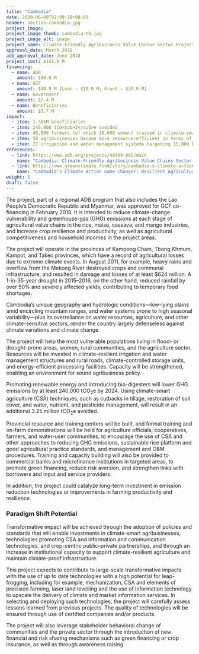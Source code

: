 ```yaml
---
title: "Cambodia"
date: 2020-06-09T02:09:18+08:00
header: section-cambodia.jpg
project_image:
project_image_thumb: cambodia-th.jpg
project_image_alt: image
project_name: Climate-Friendly Agribusiness Value Chains Sector Project in Cambodia
approval_date: March 2018
adb_approval_date: June 2018
project_cost: $141.0 M
financing:
  - name: ADB
    amount: $90.0 M
  - name: GCF
    amount: $40.0 M [Loan - $10.0 M; Grant - $30.0 M]
  - name: Government
    amount: $7.4 M
  - name: Beneficiaries
    amount: $3.7 M
impact:
  - item: 1.365M beneficiaries
  - item: 240,000 tCO<sub>2</sub>e avoided
  - item: 40,000 farmers (of which 16,000 women) trained in climate-smart agriculture
  - item: 50 agribusinesses become more resource-efficient in terms of water savings, energy, and reduction in postharvest losses 
  - item: 27 irrigation and water management systems targeting 15,000 ha and 25,000 households (with at least 50,000 women) rehabilitated and made climate-resilient 
references:
  - link: https://www.adb.org/projects/48409-002/main
    name: "Cambodia: Climate-Friendly Agribusiness Value Chains Sector Project"
  - link: https://www.greenclimate.fund/story/cambodia-s-climate-action-game-changer-resilient-agricultural-value-chains
    name: "Cambodia's Climate Action Game-Changer: Resilient Agricultural Value Chains"
weight: 5
draft: false
---
```


The project, part of a regional ADB program that also includes the Lao People’s Democratic Republic and Myanmar, was approved for GCF co-financing in February 2018. It is intended to reduce climate-change vulnerability and greenhouse-gas (GHG) emissions at each stage of agricultural value chains in the rice, maize, cassava, and mango industries, and increase crop resilience and productivity, as well as agricultural competitiveness and household incomes in the project areas.

The project will operate in the provinces of Kampong Cham, Tbong Khmum, Kampot, and Takeo provinces, which have a record of agricultural losses due to extreme climate events. In August 2011, for example, heavy rains and overflow from the Mekong River destroyed crops and communal infrastructure, and resulted in damage and losses of at least $624 million. A 1-in-35-year drought in 2015–2016, on the other hand, reduced rainfall by over 50% and severely affected yields, contributing to temporary food shortages.

Cambodia’s unique geography and hydrologic conditions—low-lying plains amid encircling mountain ranges, and water systems prone to high seasonal variability—plus its overreliance on water resources, agriculture, and other climate-sensitive sectors, render the country largely defenseless against climate variations and climate change.

The project will help the most vulnerable populations living in flood- or drought-prone areas, women, rural communities, and the agriculture sector. Resources will be invested in climate-resilient irrigation and water management structures and rural roads, climate-controlled storage units, and energy-efficient processing facilities. Capacity will be strengthened, enabling an environment for sound agribusiness policy.

Promoting renewable energy and introducing bio-digesters will lower GHG emissions by at least 240,000 tCO<sub>2</sub>e by 2024. Using climate-smart agriculture (CSA) techniques, such as cutbacks in tillage, restoration of soil cover, and water, nutrient, and pesticide management, will result in an additional 3.25 million tCO<sub>2</sub>e avoided.

Provincial resource and training centers will be built, and formal training and on-farm demonstrations will be held for agriculture officials, cooperatives, farmers, and water-user communities, to encourage the use of CSA and other approaches to reducing GHG emissions, sustainable rice platform and good agricultural practice standards, and management and O&M procedures. Training and capacity building will also be provided to commercial banks and microfinance institutions in targeted areas, to promote green financing, reduce risk aversion, and strengthen links with borrowers and input and service providers.

In addition, the project could catalyze long-term investment in emission reduction technologies or improvements in farming productivity and resilience.

### Paradigm Shift Potential

Transformative impact will be achieved through the adoption of policies and standards that will enable investments in climate-smart agribusinesses, technologies promoting CSA and information and communication technologies, and crop-centric public–private partnerships, and through an increase in institutional capacity to support climate-resilient agriculture and maintain climate-proof infrastructure.

This project expects to contribute to large-scale transformative impacts with the use of up to date technologies with a high potential for leap-frogging, including for example, mechanization, CSA and elements of precision farming, laser land levelling and the use of information technology to upscale the delivery of climate and market information services. In selecting and deploying such technologies, the project will carefully assess lessons learned from previous projects. The quality of technologies will be ensured through use of certified companies and/or products.

The project will also leverage stakeholder behavioral change of communities and the private sector through the introduction of new financial and risk sharing mechanisms such as green financing or crop insurance, as well as through awareness raising.

